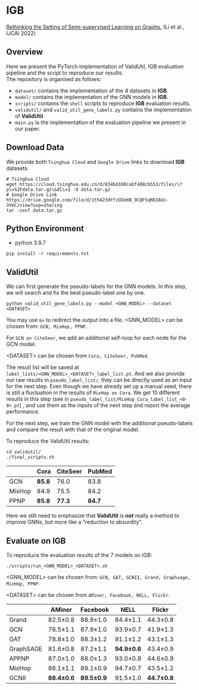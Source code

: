 # IGB

[Rethinking the Setting of Semi-supervised Learning on Graphs.](https://arxiv.org/abs/2205.14403) (Li et al., IJCAI 2022)

## Overview
Here we present the PyTorch implementation of ValidUtil, IGB evaluation pipeline and the script to reproduce our results. \
The repository is organised as follows:
* `dataset/` contains the implementation of the 4 datasets in **IGB**.
* `model/` contains the implementation of the GNN models in **IGB**.
* `scripts/` contains the `shell` scripts to reproduce **IGB** evaluation results.
* `validutil/` and `valid_util_gene_labels.py` contains the implementation of **ValidUtil**.
* `main.py` is the implementation of the evaluation pipeline we present in our paper.



## Download Data

We provide both `Tsinghua Cloud` and `Google Drive` links to download **IGB** datasets.

```shell
# Tsinghua Cloud
wget https://cloud.tsinghua.edu.cn/d/834bd180cabf488cb553/files/\?p\=%2Fdata.tar.gz\&dl\=1 -O data.tar.gz
# Google Drive Link
https://drive.google.com/file/d/1th423dYfzOImXN_9CQFSqRD2AUi-3VmC/view?usp=sharing
tar -zxvf data.tar.gz
```

## Python Environment

* python 3.9.7

```shell
pip install -r requirements.txt
```

## ValidUtil

We can first generate the pseudo-labels for the GNN models. In this step, we will search and fix the best pseudo-label one by one.

```shell
python valid_util_gene_labels.py --model <GNN_MODEL> --dataset <DATASET>
```
You may use `&>` to redirect the output into a file. <GNN_MODEL> can be chosen from: `GCN, MixHop, PPNP`.

For `GCN on CiteSeer`, we add an additional self-loop for each node for the GCN model.

\<DATASET> can be chosen from `Cora, CiteSeer, PubMed`.

The result list will be saved at `label_lists/<GNN_MODEL>_<DATASET>_label_list.pt`. And we also provide our raw results in `pseudo_label_list/`, they can be directly used as an input for the next step. Even though we have already set up a manual seed, there is still a fluctuation in the results of `MixHop on Cora`. We get 10 different results in this step (see in `pseudo_label_list/MixHop_Cora_label_list_<0-9>.pt`) , and use them as the inputs of the next step and report the average performance. 

For the next step, we train the GNN model with the additional pseudo-labels and compare the result with that of the original model. 

To reproduce the ValidUtil results:

```shell
cd validutil/
./final_scripts.sh
```

|        | Cora     | CiteSeer | PubMed   |
| ------ | -------- | -------- | -------- |
| GCN    | **85.8** | 76.0     | 83.8     |
| MixHop | 84.9     | 75.5     | 84.2     |
| PPNP   | **85.8** | **77.3** | **84.7** |

Here we still need to emphasize that **ValidUtil** is ***not*** really a method to improve GNNs, but more like a “reduction to absurdity”.

## Evaluate on IGB

To reproduce the evaluation results of the 7 models on IGB:

```shell
./scripts/run_<GNN_MODEL>_<DATASET>.sh
```

<GNN_MODEL> can be chosen from: `GCN, GAT, GCNII, Grand, Graphsage, MixHop, PPNP`.

\<DATASET> can be chosen from `AMiner, Facebook, NELL, Flickr`.

|           | AMiner       | Facebook     | NELL         | Flickr       |
| --------- | ------------ | ------------ | ------------ | ------------ |
| Grand     | 82.5±0.8 | 88.9±1.0 | 84.4±1.1 | 44.3±0.8 |
| GCN       | 76.5±1.1 | 87.9±1.0 | 93.9±0.7 | 41.9±1.3 |
| GAT       | 78.8±1.0 | 88.3±1.2 | 91.1±1.2 | 43.1±1.3 |
| GraphSAGE | 81.6±0.8 | 87.2±1.1 | **94.9±0.6** | 43.4±0.9 |
| APPNP     | 87.0±1.0 | 88.0±1.3 | 93.0±0.8 | 44.6±0.9 |
| MixHop    | 86.1±1.1 | 89.1±0.9 | 94.7±0.7 | 43.5±1.2 |
| GCNII     | **88.4±0.6** | **89.5±0.9** | 91.5±1.0 | **44.7±0.8** |

